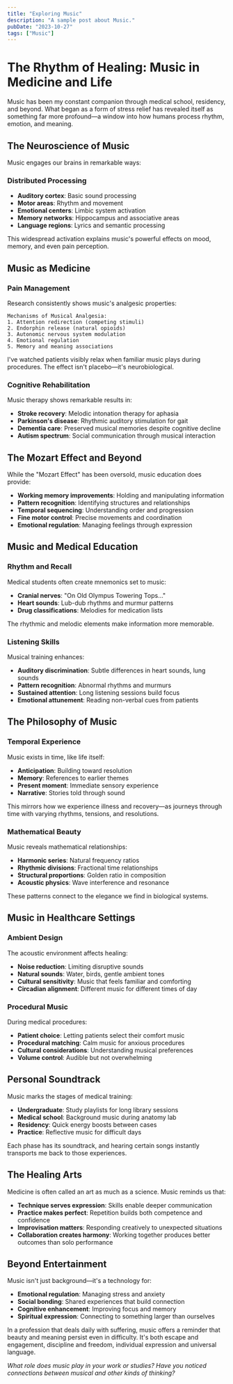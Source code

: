 ```yaml
---
title: "Exploring Music"
description: "A sample post about Music."
pubDate: "2023-10-27"
tags: ["Music"]
---
```


# The Rhythm of Healing: Music in Medicine and Life

Music has been my constant companion through medical school, residency, and beyond. What began as a form of stress relief has revealed itself as something far more profound—a window into how humans process rhythm, emotion, and meaning.

## The Neuroscience of Music

Music engages our brains in remarkable ways:

### Distributed Processing
- **Auditory cortex**: Basic sound processing
- **Motor areas**: Rhythm and movement
- **Emotional centers**: Limbic system activation
- **Memory networks**: Hippocampus and associative areas
- **Language regions**: Lyrics and semantic processing

This widespread activation explains music's powerful effects on mood, memory, and even pain perception.

## Music as Medicine

### Pain Management
Research consistently shows music's analgesic properties:

```
Mechanisms of Musical Analgesia:
1. Attention redirection (competing stimuli)
2. Endorphin release (natural opioids)
3. Autonomic nervous system modulation
4. Emotional regulation
5. Memory and meaning associations
```

I've watched patients visibly relax when familiar music plays during procedures. The effect isn't placebo—it's neurobiological.

### Cognitive Rehabilitation

Music therapy shows remarkable results in:
- **Stroke recovery**: Melodic intonation therapy for aphasia
- **Parkinson's disease**: Rhythmic auditory stimulation for gait
- **Dementia care**: Preserved musical memories despite cognitive decline
- **Autism spectrum**: Social communication through musical interaction

## The Mozart Effect and Beyond

While the "Mozart Effect" has been oversold, music education does provide:

- **Working memory improvements**: Holding and manipulating information
- **Pattern recognition**: Identifying structures and relationships  
- **Temporal sequencing**: Understanding order and progression
- **Fine motor control**: Precise movements and coordination
- **Emotional regulation**: Managing feelings through expression

## Music and Medical Education

### Rhythm and Recall

Medical students often create mnemonics set to music:
- **Cranial nerves**: "On Old Olympus Towering Tops..."
- **Heart sounds**: Lub-dub rhythms and murmur patterns
- **Drug classifications**: Melodies for medication lists

The rhythmic and melodic elements make information more memorable.

### Listening Skills

Musical training enhances:
- **Auditory discrimination**: Subtle differences in heart sounds, lung sounds
- **Pattern recognition**: Abnormal rhythms and murmurs
- **Sustained attention**: Long listening sessions build focus
- **Emotional attunement**: Reading non-verbal cues from patients

## The Philosophy of Music

### Temporal Experience

Music exists in time, like life itself:
- **Anticipation**: Building toward resolution
- **Memory**: References to earlier themes
- **Present moment**: Immediate sensory experience
- **Narrative**: Stories told through sound

This mirrors how we experience illness and recovery—as journeys through time with varying rhythms, tensions, and resolutions.

### Mathematical Beauty

Music reveals mathematical relationships:
- **Harmonic series**: Natural frequency ratios
- **Rhythmic divisions**: Fractional time relationships
- **Structural proportions**: Golden ratio in composition
- **Acoustic physics**: Wave interference and resonance

These patterns connect to the elegance we find in biological systems.

## Music in Healthcare Settings

### Ambient Design

The acoustic environment affects healing:
- **Noise reduction**: Limiting disruptive sounds
- **Natural sounds**: Water, birds, gentle ambient tones
- **Cultural sensitivity**: Music that feels familiar and comforting
- **Circadian alignment**: Different music for different times of day

### Procedural Music

During medical procedures:
- **Patient choice**: Letting patients select their comfort music
- **Procedural matching**: Calm music for anxious procedures
- **Cultural considerations**: Understanding musical preferences
- **Volume control**: Audible but not overwhelming

## Personal Soundtrack

Music marks the stages of medical training:

- **Undergraduate**: Study playlists for long library sessions
- **Medical school**: Background music during anatomy lab
- **Residency**: Quick energy boosts between cases
- **Practice**: Reflective music for difficult days

Each phase has its soundtrack, and hearing certain songs instantly transports me back to those experiences.

## The Healing Arts

Medicine is often called an art as much as a science. Music reminds us that:

- **Technique serves expression**: Skills enable deeper communication
- **Practice makes perfect**: Repetition builds both competence and confidence
- **Improvisation matters**: Responding creatively to unexpected situations
- **Collaboration creates harmony**: Working together produces better outcomes than solo performance

## Beyond Entertainment

Music isn't just background—it's a technology for:
- **Emotional regulation**: Managing stress and anxiety
- **Social bonding**: Shared experiences that build connection
- **Cognitive enhancement**: Improving focus and memory
- **Spiritual expression**: Connecting to something larger than ourselves

In a profession that deals daily with suffering, music offers a reminder that beauty and meaning persist even in difficulty. It's both escape and engagement, discipline and freedom, individual expression and universal language.

*What role does music play in your work or studies? Have you noticed connections between musical and other kinds of thinking?*
